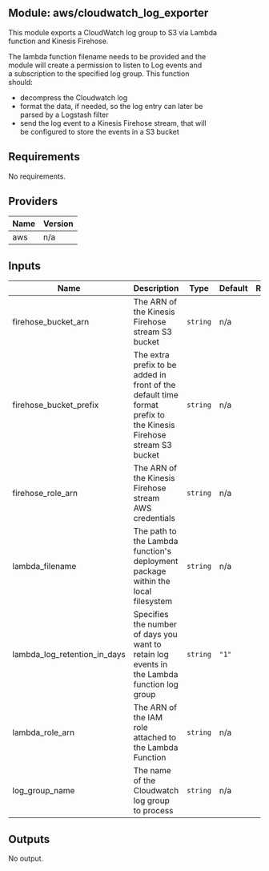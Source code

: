 ## Module: aws/cloudwatch\_log\_exporter

This module exports a CloudWatch log group to S3 via Lambda  
function and Kinesis Firehose.

The lambda function filename needs to be provided and the  
module will create a permission to listen to Log events and  
a subscription to the specified log group. This function  
should:
  - decompress the Cloudwatch log
  - format the data, if needed, so the log entry can later be  
parsed by a Logstash filter
  - send the log event to a Kinesis Firehose stream, that will  
be configured to store the events in a S3 bucket

## Requirements

No requirements.

## Providers

| Name | Version |
|------|---------|
| aws | n/a |

## Inputs

| Name | Description | Type | Default | Required |
|------|-------------|------|---------|:--------:|
| firehose\_bucket\_arn | The ARN of the Kinesis Firehose stream S3 bucket | `string` | n/a | yes |
| firehose\_bucket\_prefix | The extra prefix to be added in front of the default time format prefix to the Kinesis Firehose stream S3 bucket | `string` | n/a | yes |
| firehose\_role\_arn | The ARN of the Kinesis Firehose stream AWS credentials | `string` | n/a | yes |
| lambda\_filename | The path to the Lambda function's deployment package within the local filesystem | `string` | n/a | yes |
| lambda\_log\_retention\_in\_days | Specifies the number of days you want to retain log events in the Lambda function log group | `string` | `"1"` | no |
| lambda\_role\_arn | The ARN of the IAM role attached to the Lambda Function | `string` | n/a | yes |
| log\_group\_name | The name of the Cloudwatch log group to process | `string` | n/a | yes |

## Outputs

No output.

